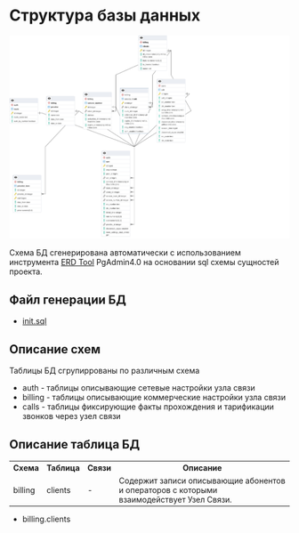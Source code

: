 # Структура базы данных

![Структура БД](db/db_schema.png)

Схема БД сгенерирована автоматически с использованием инструмента [ERD Tool](https://www.pgadmin.org/docs/pgadmin4/development/erd_tool.html) PgAdmin4.0  на основании sql схемы сущностей проекта.

## Файл генерации БД

- [init.sql](/install/cont_postgresql/init.sql)

## Описание схем

Таблицы БД сгрупиррованы по различным схема

- auth  - таблицы описывающие сетевые настройки узла связи
- billing - таблицы описывающие коммерческие настройки узла связи
- calls - таблицы фиксирующие факты прохождения и тарификации звонков через узел связи

## Описание таблица БД

<table>
<tr>
<th>Схема</th>
<th>Таблица</th>
<th>Связи</th>
<th>Описание</th>
</tr>

<tr>
<td>billing</td>
<td>clients</td>
<td>-</th>
<td>Содержит записи описывающие абонентов и операторов с которыми взаимодействует Узел Связи.
</td>
</tr>





</table>

- billing.clients
